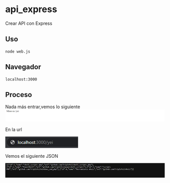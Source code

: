 # api_express
Crear API con Express


## Uso

~~~~
node web.js
~~~~

## Navegador

~~~~
localhost:3000
~~~~



## Proceso 

Nada más entrar,vemos lo siguiente
<img src="api.png">

En la url

<img src="yei.PNG">

Vemos el siguiente JSON

<img src="JSON.PNG">



